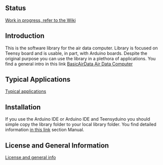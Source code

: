 ## Status
[Work in progress, refer to the Wiki](https://github.com/BasicAirData/AirDataComputer/wiki)
## Introduction
This is the software library for the air data computer. Library is focused on Teensy board and is usable, in part, with Arduino boards. Despite the original purpose you can use the library in a plethora of applications. You find a general intro in this link
[BasicAirData Air Data Computer](http://www.basicairdata.eu/airdatacomputer.html)

## Typical Applications
[Typical applications](https://github.com/BasicAirData/AirDataComputer/blob/master/Software/applications.md)

## Installation

If you use the Arduino IDE or Arduino IDE and Teensyduino you should simple copy the library folder to your local library folder. You find detailed information [in this link](https://www.arduino.cc/en/Guide/Libraries) section Manual.

## License and General Information

[License and general info](https://github.com/BasicAirData/Document-Templates/blob/master/general-info.md)
